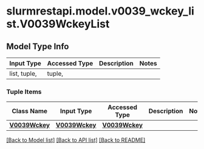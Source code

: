 # slurmrestapi.model.v0039_wckey_list.V0039WckeyList

## Model Type Info
Input Type | Accessed Type | Description | Notes
------------ | ------------- | ------------- | -------------
list, tuple,  | tuple,  |  | 

### Tuple Items
Class Name | Input Type | Accessed Type | Description | Notes
------------- | ------------- | ------------- | ------------- | -------------
[**V0039Wckey**](V0039Wckey.md) | [**V0039Wckey**](V0039Wckey.md) | [**V0039Wckey**](V0039Wckey.md) |  | 

[[Back to Model list]](../../README.md#documentation-for-models) [[Back to API list]](../../README.md#documentation-for-api-endpoints) [[Back to README]](../../README.md)

